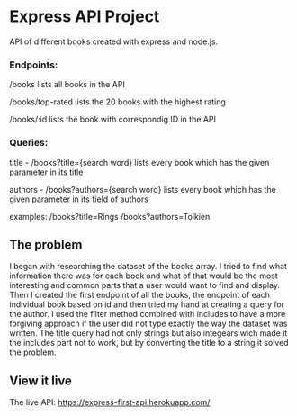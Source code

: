 # Express API Project

API of different books created with express and node.js. 

### Endpoints: 
/books 
lists all books in the API

/books/top-rated
lists the 20 books with the highest rating

/books/:id 
lists the book with correspondig ID in the API

### Queries: 
title - /books?title={search word}
lists every book which has the given parameter in its title 

authors - /books?authors={search word}
lists every book which has the given parameter in its field of authors

examples: 
/books?title=Rings
/books?authors=Tolkien

## The problem

I began with researching the dataset of the books array. I tried to find what information there was for each book and what of that would be the most interesting and common parts that a user would want to find and display. Then I created the first endpoint of all the books, the endpoint of each individual book based on id and then tried my hand at creating a query for the author. I used the filter method combined with includes to have a more forgiving approach if the user did not type exactly the way the dataset was written. The title query had not only strings but also integears wich made it the includes part not to work, but by converting the title to a string it solved the problem. 


## View it live

The live API: https://express-first-api.herokuapp.com/